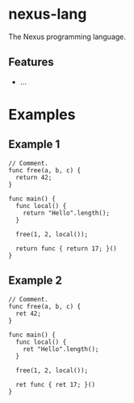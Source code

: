 # nexus-lang

The Nexus programming language.

## Features

* ...


# Examples

## Example 1

```
// Comment.
func free(a, b, c) {
  return 42;
}

func main() {
  func local() {
    return "Hello".length();
  }

  free(1, 2, local());

  return func { return 17; }()
}
```

## Example 2

```
// Comment.
func free(a, b, c) {
  ret 42;
}

func main() {
  func local() {
    ret "Hello".length();
  }

  free(1, 2, local());

  ret func { ret 17; }()
}
```
